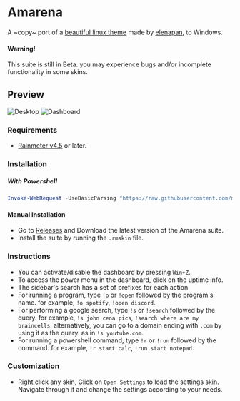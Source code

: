 # Amarena
A ~copy~ port of a [beautiful linux theme](https://www.reddit.com/r/unixporn/comments/hpakeu/awesome_afternoon_in_a_perfect_world/) made by [elenapan](https://github.com/elenapan), to Windows.

#### Warning!
This suite is still in Beta. you may experience bugs and/or incomplete functionality in some skins.

## Preview
![Desktop](https://user-images.githubusercontent.com/81793953/135581446-d765dd00-ef80-43e3-ab6c-ca478c65dc1f.png)
![Dashboard](https://user-images.githubusercontent.com/81793953/135581395-1eb07621-c5f8-4744-88ef-20d0870dc7e6.png)

### Requirements
* [Rainmeter v4.5](https://www.rainmeter.net) or later.

### Installation
##### With Powershell
```ps1
Invoke-WebRequest -UseBasicParsing "https://raw.githubusercontent.com/modkavartini/Amarena/main/Installer.ps1" | Invoke-Expression
```
#### Manual Installation
* Go to [Releases](https://github.com/modkavartini/Amarena/releases) and Download the latest version of the Amarena suite.
* Install the suite by running the `.rmskin` file.

### Instructions
* You can activate/disable the dashboard by pressing `Win+Z`.
* To access the power menu in the dashboard, click on the uptime info.
* The sidebar's search has a set of prefixes for each action
* For running a program, type `!o` or `!open` followed by the program's name. for example, `!o spotify`, `!open discord`.
* For performing a google search, type `!s` or `!search` followed by the query. for example, `!s john cena pics`, `!search where are my braincells`. alternatively, you can go to a domain ending with `.com` by using it as the query. as in `!s youtube.com`.
* For running a powershell command, type `!r` or `!run` followed by the command. for example, `!r start calc`, `!run start notepad`.

### Customization
* Right click any skin, Click on `Open Settings` to load the settings skin. Navigate through it and change the settings according to your needs.
